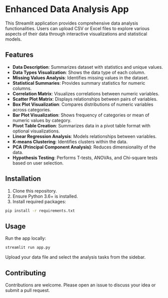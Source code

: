 # Enhanced Data Analysis App

This Streamlit application provides comprehensive data analysis functionalities. Users can upload CSV or Excel files to explore various aspects of their data through interactive visualizations and statistical models.

## Features

- **Data Description**: Summarizes dataset with statistics and unique values.
- **Data Types Visualization**: Shows the data type of each column.
- **Missing Values Analysis**: Identifies missing values in the dataset.
- **Statistical Summaries**: Provides summary statistics for numeric columns.
- **Correlation Matrix**: Visualizes correlations between numeric variables.
- **Scatter Plot Matrix**: Displays relationships between pairs of variables.
- **Box Plot Visualization**: Compares distributions of numeric variables across categories.
- **Bar Plot Visualization**: Shows frequency of categories or mean of numeric values by category.
- **Pivot Table Creation**: Summarizes data in a pivot table format with optional visualizations.
- **Linear Regression Analysis**: Models relationships between variables.
- **K-means Clustering**: Identifies clusters within the data.
- **PCA (Principal Component Analysis)**: Reduces dimensionality of the data.
- **Hypothesis Testing**: Performs T-tests, ANOVAs, and Chi-square tests based on user selection.

## Installation

1. Clone this repository.
2. Ensure Python 3.6+ is installed.
3. Install required packages:

```bash
pip install -r requirements.txt
```

## Usage

Run the app locally:

```bash
streamlit run app.py
```

Upload your data file and select the analysis tasks from the sidebar.

## Contributing

Contributions are welcome. Please open an issue to discuss your idea or submit a pull request.
